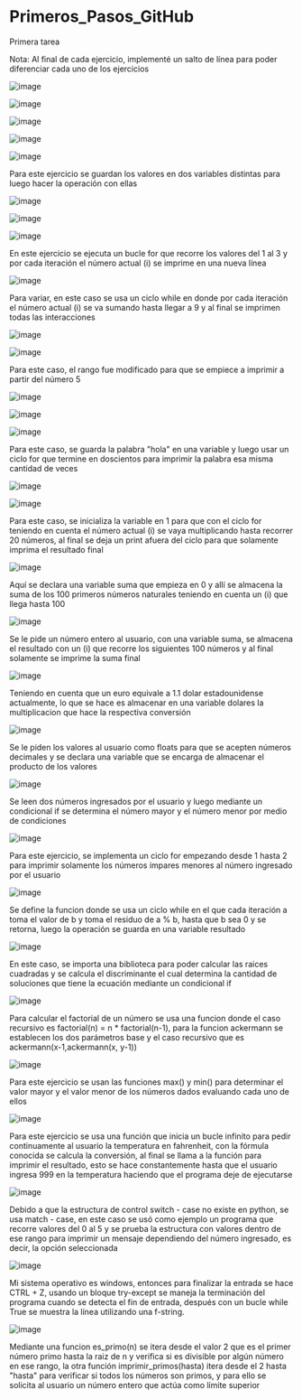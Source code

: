 # Primeros_Pasos_GitHub
Primera tarea

Nota: Al final de cada ejercicio, implementé un salto de línea para poder diferenciar cada uno de los ejercicios

![image](https://github.com/user-attachments/assets/051789d4-abb2-434e-be8b-2be636089ab4)


![image](https://github.com/user-attachments/assets/1c76ce6e-8215-4f13-a058-eb64032ff552)


![image](https://github.com/user-attachments/assets/5eda9cba-ae20-40e2-bd73-b5ad52130061)


![image](https://github.com/user-attachments/assets/8cff0376-1358-41ee-87bf-c19267ad5d10)


![image](https://github.com/user-attachments/assets/13fee107-7677-423b-be41-f880b0285a9a)


Para este ejercicio se guardan los valores en dos variables distintas para luego hacer la operación con ellas

![image](https://github.com/user-attachments/assets/1b8bb0f2-a784-4730-9cc6-831277a3eabb)


![image](https://github.com/user-attachments/assets/9561d544-914d-4f1e-b9a3-e2416dae1493)


![image](https://github.com/user-attachments/assets/a29d3c0d-4a81-4b19-ac67-916782300958)


En este ejercicio se ejecuta un bucle for que recorre los valores del 1 al 3 y por cada iteración el número actual (i) se imprime en una nueva línea

![image](https://github.com/user-attachments/assets/4cf860ef-9a43-4a1c-9eac-b83538d2bd36)


Para variar, en este caso se usa un ciclo while en donde por cada iteración el número actual (i) se va sumando hasta llegar a 9 y al final se imprimen todas las interacciones

![image](https://github.com/user-attachments/assets/0873fc83-42ce-47fc-9680-e136cfe9817d)


![image](https://github.com/user-attachments/assets/2a3cbdf5-5ec6-4634-b78a-d36769828585)


Para este caso, el rango fue modificado para que se empiece a imprimir a partir del número 5

![image](https://github.com/user-attachments/assets/d8e56afd-499c-48d9-8986-d4b93a460d99)


![image](https://github.com/user-attachments/assets/dbec19ad-c16b-433d-a331-0337dad0b211)


![image](https://github.com/user-attachments/assets/ad265866-9e1a-4128-9f41-21dc224294a9)


Para este caso, se guarda la palabra "hola" en una variable y luego usar un ciclo for que termine en doscientos para imprimir la palabra esa misma cantidad de veces

![image](https://github.com/user-attachments/assets/0c989a48-9d7e-4791-aaab-a86a28be044c)


![image](https://github.com/user-attachments/assets/951d5129-7670-43d6-af03-f7000e0a53f1)


Para este caso, se inicializa la variable en 1 para que con el ciclo for teniendo en cuenta el número actual (i) se vaya multiplicando hasta recorrer 20 números, al final se deja un print afuera del ciclo para que solamente imprima el resultado final

![image](https://github.com/user-attachments/assets/1ae8610a-d77a-4985-af0a-306779f57593)


Aquí se declara una variable suma que empieza en 0 y allí se almacena la suma de los 100 primeros números naturales teniendo en cuenta un (i) que llega hasta 100

![image](https://github.com/user-attachments/assets/19cda9dc-7a57-4047-8d8b-13970337640a)


Se le pide un número entero al usuario, con una variable suma, se almacena el resultado con un (i) que recorre los siguientes 100 números y al final solamente se imprime la suma final

![image](https://github.com/user-attachments/assets/686bbc21-32e9-4b9c-9483-afb5f494f0fa)


Teniendo en cuenta que un euro equivale a 1.1 dolar estadounidense actualmente, lo que se hace es almacenar en una variable dolares la multiplicacion que hace la respectiva conversión

![image](https://github.com/user-attachments/assets/082cb8e3-0f92-498c-9144-1e02fe7a5042)


Se le piden los valores al usuario como floats para que se acepten números decimales y se declara una variable que se encarga de almacenar el producto de los valores

![image](https://github.com/user-attachments/assets/f34a692b-ffce-4a73-afde-9a2b68572264)


Se leen dos números ingresados por el usuario y luego mediante un condicional if se determina el número mayor y el número menor por medio de condiciones

![image](https://github.com/user-attachments/assets/88f5a02b-2792-45e3-87ef-0fb0af214fbc)


Para este ejercicio, se implementa un ciclo for empezando desde 1 hasta 2 para imprimir solamente los números impares menores al número ingresado por el usuario

![image](https://github.com/user-attachments/assets/7a8122de-e21a-4071-b106-63eb0d296917)


Se define la funcion donde se usa un ciclo while en el que cada iteración a toma el valor de b y toma el residuo de a % b, hasta que b sea 0 y se retorna, luego la operación se guarda en una variable resultado

![image](https://github.com/user-attachments/assets/75599484-1e5c-4092-a3a9-7d33b0a58c5d)


En este caso, se importa una biblioteca para poder calcular las raices cuadradas y se calcula el discriminante el cual determina la cantidad de soluciones que tiene la ecuación mediante un condicional if

![image](https://github.com/user-attachments/assets/9695b71d-ed66-45bf-a6f1-51b388cb673c)


Para calcular el factorial de un número se usa una funcion donde el caso recursivo es factorial(n) = n * factorial(n-1), para la funcion ackermann se establecen los dos parámetros base y el caso recursivo que es ackermann(x-1,ackermann(x, y-1))

![image](https://github.com/user-attachments/assets/09fa0aaf-3484-43f6-b579-0659951c8648)


Para este ejercicio se usan las funciones max() y min() para determinar el valor mayor y el valor menor de los números dados evaluando cada uno de ellos

![image](https://github.com/user-attachments/assets/034cf872-de2c-45e8-b0eb-8d26be0f9ec0)


Para este ejercicio se usa una función que inicia un bucle infinito para pedir continuamente al usuario la temperatura en fahrenheit, con la fórmula conocida se calcula la conversión, al final se llama a la función para imprimir el resultado, esto se hace constantemente hasta que el usuario ingresa 999 en la temperatura haciendo que el programa deje de ejecutarse

![image](https://github.com/user-attachments/assets/6ea7afcf-8e8d-4245-807e-b17658eaf773)


Debido a que la estructura de control switch - case no existe en python, se usa match - case, en este caso se usó como ejemplo un programa que recorre valores del 0 al 5 y se prueba la estructura con valores dentro de ese rango para imprimir un mensaje dependiendo del número ingresado, es decir, la opción seleccionada

![image](https://github.com/user-attachments/assets/125e54dc-0d59-456a-addb-6a8f84b2d8ff)


Mi sistema operativo es windows, entonces para finalizar la entrada se hace CTRL + Z, usando un bloque try-except se maneja la terminación del programa cuando se detecta el fin de entrada, después con un bucle while True se muestra la línea utilizando una f-string.

![image](https://github.com/user-attachments/assets/f63b336c-2bb3-4e9c-bc8e-ba76899468c4)


Mediante una funcion es_primo(n) se itera desde el valor 2 que es el primer número primo hasta la raiz de n y verifica si es divisible por algún número en ese rango, la otra función imprimir_primos(hasta) itera desde el 2 hasta "hasta" para verificar si todos los números son primos, y para ello se solicita al usuario un número entero que actúa como límite superior
